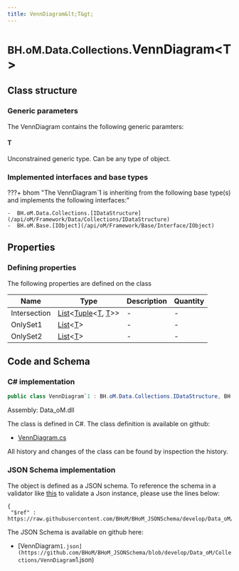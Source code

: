 ```yaml
---
title: VennDiagram&lt;T&gt;
---
```


# <small>BH.oM.Data.Collections.</small>**VennDiagram&lt;T&gt;**



## Class structure

### Generic parameters

The VennDiagram contains the following generic paramters:

#### T

Unconstrained generic type. Can be any type of object.

### Implemented interfaces and base types

???+ bhom "The VennDiagram`1 is inheriting from the following base type(s) and implements the following interfaces:"

    -  BH.oM.Data.Collections.[IDataStructure](/api/oM/Framework/Data/Collections/IDataStructure)
    -  BH.oM.Base.[IObject](/api/oM/Framework/Base/Interface/IObject)


## Properties



### Defining properties

The following properties are defined on the class

| Name             | Type             | Description      | Quantity         |
|------------------|------------------|------------------|------------------|
| Intersection | [List](https://learn.microsoft.com/en-us/dotnet/api/System.Collections.Generic.List-1?view=netstandard-2.0)&lt;[Tuple](https://learn.microsoft.com/en-us/dotnet/api/System.Tuple-2?view=netstandard-2.0)&lt;[T](#t), [T](#t)&gt;&gt; | - | - |
| OnlySet1 | [List](https://learn.microsoft.com/en-us/dotnet/api/System.Collections.Generic.List-1?view=netstandard-2.0)&lt;[T](#t)&gt; | - | - |
| OnlySet2 | [List](https://learn.microsoft.com/en-us/dotnet/api/System.Collections.Generic.List-1?view=netstandard-2.0)&lt;[T](#t)&gt; | - | - |


## Code and Schema

### C# implementation

``` C# title="C#"
public class VennDiagram`1 : BH.oM.Data.Collections.IDataStructure, BH.oM.Base.IObject
```

Assembly: Data_oM.dll

The class is defined in C#. The class definition is available on github:

- [VennDiagram.cs](https://github.com/BHoM/BHoM/blob/develop/Data_oM/Collections\VennDiagram.cs)

All history and changes of the class can be found by inspection the history.
### JSON Schema implementation

The object is defined as a JSON schema. To reference the schema in a validator like [this](https://www.jsonschemavalidator.net/) to validate a Json instance, please use the lines below:

``` { .json .copy .select } title="JSON Schema"
{
 "$ref" : https://raw.githubusercontent.com/BHoM/BHoM_JSONSchema/develop/Data_oM/Collections/VennDiagram`1.json}
```

The JSON Schema is available on github here:

- [VennDiagram`1.json](https://github.com/BHoM/BHoM_JSONSchema/blob/develop/Data_oM/Collections/VennDiagram`1.json)
